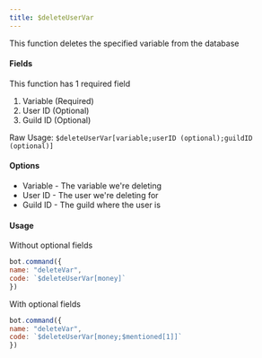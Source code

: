```yaml
---
title: $deleteUserVar
---
```


This function deletes the specified variable from the database

#### Fields

This function has 1 required field

1. Variable \(Required\)
2. User ID \(Optional\)
3. Guild ID \(Optional\)

Raw Usage: `$deleteUserVar[variable;userID (optional);guildID (optional)]`

#### Options

* Variable - The variable we're deleting
* User ID - The user we're deleting for
* Guild ID - The guild where the user is

#### Usage

Without optional fields

```javascript
bot.command({
name: "deleteVar",
code: `$deleteUserVar[money]`
})
```

With optional fields

```javascript
bot.command({
name: "deleteVar",
code: `$deleteUserVar[money;$mentioned[1]]`
})
```

